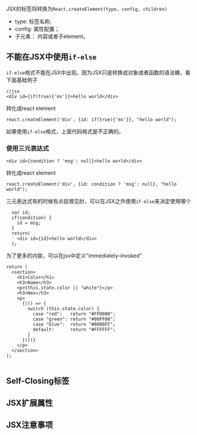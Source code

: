 JSX的标签将转换为`React.createElement(type, config, children)`
* type: 标签名称;
* config: 属性配置；
* 子元素： 内容或者子element。

## 不能在JSX中使用`if-else`
`if-else`格式不能在JSX中出现。因为JSX只是转换成对象或者函数的语法糖，看下面基础例子

```
//jsx
<div id={if(true){'ms'}}>hello world</div>
```
转化成react element
```
react.createElement('div', {id: if(true){'ms'}}, "hello world");
```
如果使用`if-else`格式，上面代码格式是不正确的。

### 使用三元表达式
```
<div id={condition ? 'msg': null}>hello world</div>
```
转化成react element
```
react.createElement('div', {id: condition ? 'msg': null}, "hello world");
```
三元表达式有的时候有点捉襟见肘，可以在JSX之外使用`if-else`来决定使用哪个
```
  var id;
  if(condition) {
    id = msg;
  }
  return(
    <div id={id}>hello world</div>
  );
```
为了更多的内联，可以在jsx中定义"immediately-invoked"
```
return (
  <section>
    <h1>Color</h1>
    <h3>Name</h3>
    <p>{this.state.color || "white"}</p>
    <h3>Hex</h3>
    <p>
      {(() => {
        switch (this.state.color) {
          case "red":   return "#FF0000";
          case "green": return "#00FF00";
          case "blue":  return "#0000FF";
          default:      return "#FFFFFF";
        }
      })()}
    </p>
  </section>
);


```


## Self-Closing标签





## JSX扩展属性


## JSX注意事项